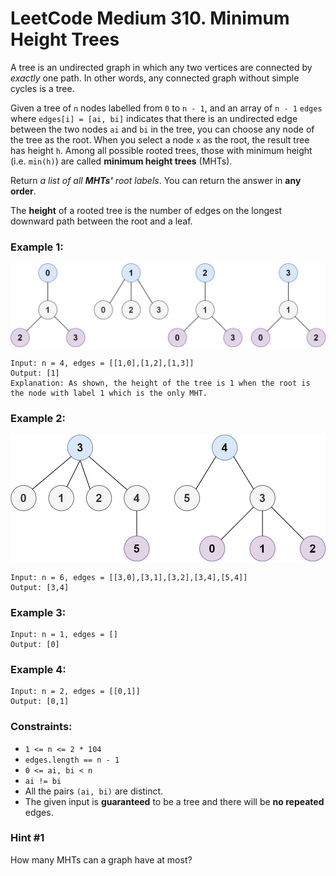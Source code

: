 # LeetCode Medium 310. Minimum Height Trees
A tree is an undirected graph in which any two vertices are connected by *exactly* one path. In other words, any connected graph without simple cycles is a tree.

Given a tree of `n` nodes labelled from `0` to `n - 1`, and an array of `n - 1` `edges` where `edges[i] = [ai, bi]` indicates that there is an undirected edge between the two nodes `ai` and `bi` in the tree, you can choose any node of the tree as the root. When you select a node `x` as the root, the result tree has height `h`. Among all possible rooted trees, those with minimum height (i.e. `min(h)`)  are called **minimum height trees** (MHTs).

Return *a list of all ***MHTs'*** root labels*. You can return the answer in **any order**.

The **height** of a rooted tree is the number of edges on the longest downward path between the root and a leaf.

 

### Example 1:
![e1](images/e1.jpg)
```
Input: n = 4, edges = [[1,0],[1,2],[1,3]]
Output: [1]
Explanation: As shown, the height of the tree is 1 when the root is the node with label 1 which is the only MHT.
```

### Example 2:
![e2](images/e2.jpg)
```
Input: n = 6, edges = [[3,0],[3,1],[3,2],[3,4],[5,4]]
Output: [3,4]
```

### Example 3:
```
Input: n = 1, edges = []
Output: [0]
```

### Example 4:
```
Input: n = 2, edges = [[0,1]]
Output: [0,1]
``` 

### Constraints:

* `1 <= n <= 2 * 104`
* `edges.length == n - 1`
* `0 <= ai, bi < n`
* `ai != bi`
* All the pairs `(ai, bi)` are distinct.
* The given input is **guaranteed** to be a tree and there will be **no repeated** edges.

### Hint #1  
How many MHTs can a graph have at most?